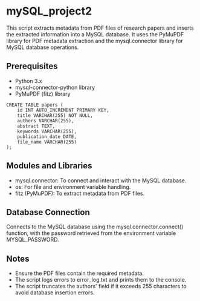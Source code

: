 # mySQL_project2
This script extracts metadata from PDF files of research papers and inserts the extracted information into a MySQL database. It uses the PyMuPDF library for PDF metadata extraction and the mysql.connector library for MySQL database operations.

## Prerequisites
- Python 3.x
- mysql-connector-python library
- PyMuPDF (fitz) library

```
CREATE TABLE papers (
    id INT AUTO_INCREMENT PRIMARY KEY,
    title VARCHAR(255) NOT NULL,
    authors VARCHAR(255),
    abstract TEXT,
    keywords VARCHAR(255),
    publication_date DATE,
    file_name VARCHAR(255)
);
```


## Modules and Libraries
* mysql.connector: To connect and interact with the MySQL database.
* os: For file and environment variable handling.
* fitz (PyMuPDF): To extract metadata from PDF files.

## Database Connection
Connects to the MySQL database using the mysql.connector.connect() function, with the password retrieved from the environment variable MYSQL_PASSWORD.

## Notes
- Ensure the PDF files contain the required metadata.
- The script logs errors to error_log.txt and prints them to the console.
- The script truncates the authors' field if it exceeds 255 characters to avoid database insertion errors.

